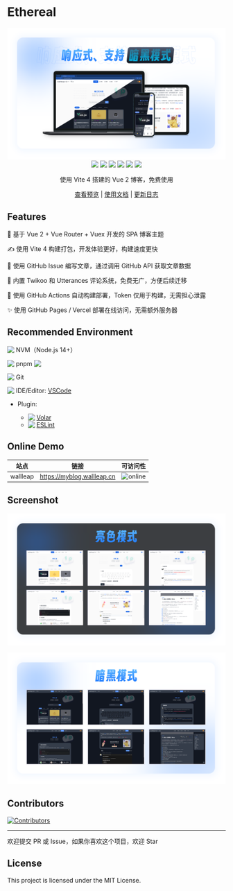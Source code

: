 # Ethereal

<div align="center"><img src="./docs/imgs/mockup.webp" alt="预览图" /></div>

<div align="center"><img src="https://img.shields.io/github/stars/wallleap/ethereal?style=flat"> <img src="https://img.shields.io/github/forks/wallleap/ethereal?style=flat"> <img src="https://img.shields.io/github/issues/wallleap/ethereal?style=flat"> <img src="https://img.shields.io/github/last-commit/wallleap/ethereal?style=flat"> <img src="https://img.shields.io/github/license/wallleap/ethereal?style=flat"> <img src="https://img.shields.io/github/actions/workflow/status/wallleap/ethereal/deploy.yml?branch=main"></div>

<p align="center">使用 Vite 4 搭建的 Vue 2 博客，免费使用</p>

<p align="center"><a href="#online-demo">查看预览</a> | <a href="./docs/guide.md">使用文档</a> | <a href="./docs/logs.md">更新日志</a></p>

## Features

:fairy: 基于 Vue 2 + Vue Router + Vuex 开发的 SPA 博客主题

:writing_hand: 使用 Vite 4 构建打包，开发体验更好，构建速度更快

:whale: 使用 GitHub Issue 编写文章，通过调用 GitHub API 获取文章数据

:octopus:	 内置 Twikoo 和 Utterances 评论系统，免费无广，方便后续迁移

:crab: 使用 GitHub Actions 自动构建部署，Token 仅用于构建，无需担心泄露

:sparkles: 使用 GitHub Pages / Vercel 部署在线访问，无需额外服务器

## Recommended Environment

<img style="height: 1em; vertical-align: -2px;" src="https://www.vectorlogo.zone/logos/nodejs/nodejs-icon.svg"> NVM（Node.js 14+）

<img style="height: 1em; vertical-align: -2px;" src="https://www.vectorlogo.zone/logos/npmjs/npmjs-icon.svg"> pnpm <img style="height: 1em; vertical-align: -2px;" src="https://pnpm.io/assets/images/pnpm-standard-79c9dbb2e99b8525ae55174580061e1b.svg">

<img style="height: 1em; vertical-align: -2px;" src="https://www.vectorlogo.zone/logos/git-scm/git-scm-icon.svg"> Git

<img style="height: 1em; vertical-align: -2px;" src="https://www.vectorlogo.zone/logos/visualstudio_code/visualstudio_code-icon.svg"> IDE/Editor: [VSCode](https://code.visualstudio.com/)

- Plugin:

  - <img style="height: 1em; vertical-align: -2px;" src="https://www.vectorlogo.zone/logos/vuejs/vuejs-icon.svg"> [Volar](https://marketplace.visualstudio.com/items?itemName=Vue.volar)
  - <img style="height: 1em; vertical-align: -2px;" src="https://www.vectorlogo.zone/logos/eslint/eslint-icon.svg"> [ESLint](https://marketplace.visualstudio.com/items?itemName=dbaeumer.vscode-eslint)

## Online Demo

| 站点 | 链接 | 可访问性 |
|:----:|:----:|:----:|
| wallleap | <https://myblog.wallleap.cn> | ![online](https://img.shields.io/badge/online-true.svg) |

## Screenshot

![light-mode](./docs/imgs/lightmode.webp)

![light-mode](./docs/imgs/darkmode.webp)

## Contributors

[![Contributors](https://contrib.rocks/image?repo=wallleap/ethereal)](https://github.com/wallleap/ethereal/graphs/contributors)

---

欢迎提交 PR 或 Issue，如果你喜欢这个项目，欢迎 Star

## License

This project is licensed under the MIT License.
